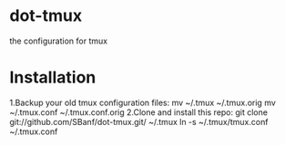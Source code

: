 # dot-tmux
the configuration for tmux

# Installation
1.Backup your old tmux configuration files:
    mv ~/.tmux ~/.tmux.orig
    mv ~/.tmux.conf ~/.tmux.conf.orig
2.Clone and install this repo:
    git clone git://github.com/SBanf/dot-tmux.git/ ~/.tmux
    ln -s ~/.tmux/tmux.conf ~/.tmux.conf
